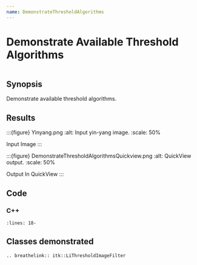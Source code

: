 ```yaml
---
name: DemonstrateThresholdAlgorithms
---
```


# Demonstrate Available Threshold Algorithms

```{index} single: LiThresholdImageFilter
```

## Synopsis

Demonstrate available threshold algorithms.

## Results

:::{figure} Yinyang.png
:alt: Input yin-yang image.
:scale: 50%

Input Image
:::

:::{figure} DemonstrateThresholdAlgorithmsQuickview.png
:alt: QuickView output.
:scale: 50%

Output In QuickView
:::

## Code

### C++

```{literalinclude} Code.cxx
:lines: 18-
```

## Classes demonstrated

```{eval-rst}
.. breathelink:: itk::LiThresholdImageFilter
```
